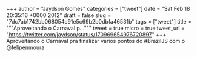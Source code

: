 
+++
author = "Jaydson Gomes"
categories = ["tweet"]
date = "Sat Feb 18 20:35:16 +0000 2012"
draft = false
slug = "7dc7ab1742bb068054c91e5c69b2b0dbfa46531b"
tags = ["tweet"]
title = """Aproveitando o Carnaval p..."""
tweet = true
micro = true
tweet_url = "https://twitter.com/jaydson/status/170969654976720897"
+++
Aproveitando o Carnaval pra finalizar vários pontos do #BrazilJS com o @felipenmoura
